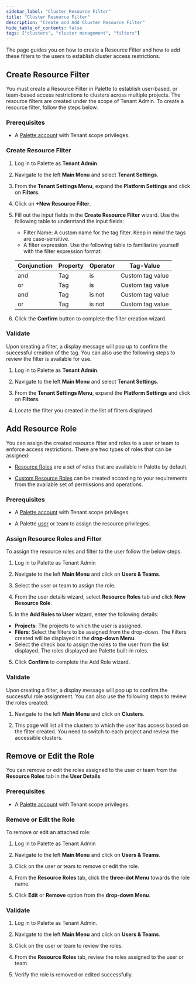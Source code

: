 ```yaml
---
sidebar_label: "Cluster Resource Filter"
title: "Cluster Resource Filter"
description: "Create and Add Cluster Resource Filter"
hide_table_of_contents: false
tags: ["clusters", "cluster management", "filters"]
---
```


The page guides you on how to create a Resource Filter and how to add these filters to the users to establish cluster
access restrictions.

## Create Resource Filter

You must create a Resource Filter in Palette to establish user-based, or team-based access restrictions to clusters
across multiple projects. The resource filters are created under the scope of Tenant Admin. To create a resource filter,
follow the steps below.

### Prerequisites

- A [Palette account](https://console.spectrocloud.com) with Tenant scope privileges.

### Create Resource Filter

1. Log in to Palette as **Tenant Admin**.

2. Navigate to the left **Main Menu** and select **Tenant Settings**.

3. From the **Tenant Settings Menu**, expand the **Platform Settings** and click on **Filters**.

4. Click on **+New Resource Filter**.

5. Fill out the input fields in the **Create Resource Filter** wizard. Use the following table to understand the input
   fields:

   - Filter Name: A custom name for the tag filter. Keep in mind the tags are case-sensitive.
   - A filter expression. Use the following table to familiarize yourself with the filter expression format:

   | Conjunction | Property | Operator | Tag-Value        |
   | ----------- | -------- | -------- | ---------------- |
   | and         | Tag      | is       | Custom tag value |
   | or          | Tag      | is       | Custom tag value |
   | and         | Tag      | is not   | Custom tag value |
   | or          | Tag      | is not   | Custom tag value |

6. Click the **Confirm** button to complete the filter creation wizard.

### Validate

Upon creating a filter, a display message will pop up to confirm the successful creation of the tag. You can also use
the following steps to review the filter is available for use.

1. Log in to Palette as **Tenant Admin**.

2. Navigate to the left **Main Menu** and select **Tenant Settings**.

3. From the **Tenant Settings Menu**, expand the **Platform Settings** and click on **Filters**.

4. Locate the filter you created in the list of filters displayed.

## Add Resource Role

You can assign the created resource filter and roles to a user or team to enforce access restrictions. There are two
types of roles that can be assigned:

- [Resource Roles](../../../user-management/palette-rbac/resource-scope-roles-permissions.md) are a set of roles that
  are available in Palette by default.

- [Custom Resource Roles](../../../user-management/palette-rbac/resource-scope-roles-permissions.md) can be created
  according to your requirements from the available set of permissions and operations.

### Prerequisites

- A [Palette account](https://console.spectrocloud.com) with Tenant scope privileges.

- A Palette [user](../../../user-management/users-and-teams/create-user.md#user-creation) or team to assign the resource
  privileges.

### Assign Resource Roles and Filter

To assign the resource roles and filter to the user follow the below steps.

1. Log in to Palette as Tenant Admin

2. Navigate to the left **Main Menu** and click on **Users & Teams**.

3. Select the user or team to assign the role.

4. From the user details wizard, select **Resource Roles** tab and click **New Resource Role**.

5. In the **Add Roles to User** wizard, enter the following details:

- **Projects**: The projects to which the user is assigned.
- **Filers**: Select the filters to be assigned from the drop-down. The Filters created will be displayed in the
  **drop-down Menu**.
- Select the check box to assign the roles to the user from the list displayed. The roles displayed are Palette built-in
  roles.

5. Click **Confirm** to complete the Add Role wizard.

### Validate

Upon creating a filter, a display message will pop up to confirm the successful role assignment. You can also use the
following steps to review the roles created:

1. Navigate to the left **Main Menu** and click on **Clusters**.

2. This page will list all the clusters to which the user has access based on the filter created. You need to switch to
   each project and review the accessible clusters.

## Remove or Edit the Role

You can remove or edit the roles assigned to the user or team from the **Resource Roles** tab in the **User Details**

### Prerequisites

- A [Palette account](https://console.spectrocloud.com) with Tenant scope privileges.

### Remove or Edit the Role

To remove or edit an attached role:

1. Log in to Palette as Tenant Admin

2. Navigate to the left **Main Menu** and click on **Users & Teams**.

3. Click on the user or team to remove or edit the role.

4. From the **Resource Roles** tab, click the **three-dot Menu** towards the role name.

5. Click **Edit** or **Remove** option from the **drop-down Menu**.

### Validate

1. Log in to Palette as Tenant Admin.

2. Navigate to the left **Main Menu** and click on **Users & Teams**.

3. Click on the user or team to review the roles.

4. From the **Resource Roles** tab, review the roles assigned to the user or team.

5. Verify the role is removed or edited successfully.
